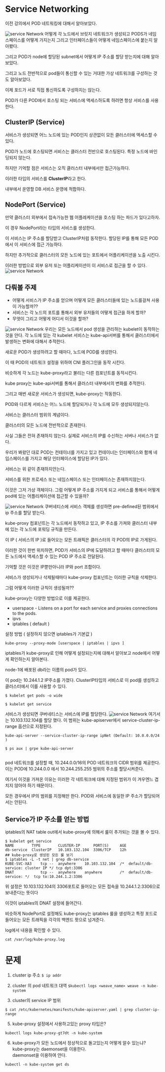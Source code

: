 # Service Networking
이전 강의에서 POD 네트워킹에 대해서 알아보았다.

![service Network](../contents/serviceNetwork01.PNG)
어떻게 각 노드에서 브릿지 네트워크가 생성되고 PODS가 네임스페이스를 어떻게 가지는지 그리고 인터페이스들이 어떻게 네임스페이스에 붙는지 알아봤다.

그리고 POD가 node에 할당된 subnet에서 어떻게 IP 주소를 할당 받는지에 대해 알아보았다.

그리고 노드 전반적으로 pod들이 통신할 수 있는 거대한 가상 네트워크를 구성하는 것도 알아보았다.

이제 포드가 서로 직접 통신하도록 구성하지는 않는다.

POD가 다른 POD에서 호스팅 되는 서비스에 액세스하도록 하려면 항상 서비스를 사용한다.

## ClusterIP (Service)
서비스가 생성되면 어느 노드에 있는 POD인지 상관없이 모든 클러스터에 액세스할 수 있다.

POD가 노드에 호스팅되면 서비스는 클러스터 전반으로 호스팅된다. 특정 노드에 바인딩되지 않는다.

하지만 기억할 점은 서비스는 오직 클러스터 내부에서만 접근가능하다.

이러한 타입의 서비스를 **ClusterIP**라고 한다.

내부에서 운영할 DB 서비스 운영에 적합하다.

## NodePort (Service)
만약 클러스터 외부에서 접속가능한 웹 어플레케이션을 호스팅 하는 파드가 있다고하자.

이 경우 NodePort라는 타입의 서비스를 생성한다.

이 서비스는 IP 주소를 할당받고 ClusterIP처럼 동작한다. 할당된 IP를 통해 모든 POD에서 이 서비스에 접근 가능하다.

하지만 추가적으로 클러스터의 모든 노드에 있는 포트에서 어플리케이션을 노출 시킨다.

이러한 방법으로 외부 유저 또는 어플리케이션이 이 서비스로 접근을 할 수 있다.
![service Network](../contents/serviceNetwork03.PNG)

## 다뤄볼 주제
* 어떻게 서비스가 IP 주소를 얻으며 어떻게 모든 클러스터들에 있는 노드를걸쳐 사용이 가능할까??
* 서비스는 각 노드의 포트를 통해서 외부 유저들의 어떻게 접근을 하게 할까?
* 무엇이 그리고 어떻게 어디서 이것을 할까?

![service Network](../contents/serviceNetwork04.PNG)
우리는 모든 노드에서 pod 생성을 관리하는 kubelet이 동작하는 것을 안다. 각 노드에 있는 각 kubelet 서비스는 kube-api서버를 통해서 클러스터에서 발생하는 변화에 대해서 추적한다.

새로운 POD가 생성하려고 할 때마다, 노드에 POD를 생성한다.

이 때 POD의 네트워크 설정을 위하여 CNI 플러그인을 동작 시킨다.

비슷하게 각 노드는 kube-proxy라고 불리는 다른 컴포넌트를 동작시킨다.

kube proxy는 kube-api서버를 통해서 클러스터 내부에서의 변화를 추적한다.

그리고 매번 새로운 서비스가 생성되면, kube-proxy는 작동한다.

POD와 다르게 서비스는 어느 노드에 할당되거나 각 노드에 모두 생성되지않는다.

서비스는 클러스터 범위의 계념이다.

클러스터의 모든 노드에 전반적으로 존재한다.

사실 그들은 전혀 존재하지 않는다. 실제로 서비스의 IP를 수신하는 서버나 서비스가 없다.

우리가 봐왔던 대로 POD는 컨테이너를 가지고 있고 컨테이너는 인터페이스와 함께 네임스페이스를 가지고 해당 인터페이스에 할당된 IP가 있다.

서비스는 위 같이 존재하지안는다.

서비스를 위한 프로세스 또는 네임스페이스 또는 인터페이스는 존재하지않는다.

이것은 그저 가상 객체이다. 그럼 어떻게 IP 주소를 가지게 되고 서비스를 통해서 어떻게 pod에 있는 어플리케이션에 접근할 수 있을까?

![service Network](../contents/serviceNetwork05.PNG)
쿠버네티스에 서비스 객체를 생성하면 pre-defined된 범위에서 ip 주소를 할당 받는다.

kube-proxy 컴포넌트는 각 노드에서 동작하고 있고, IP 주소를 가져와 클러스터 내부에 있는 각 노드에 포워딩 규칙을 만든다. 

이 IP ( 서비스의 IP )로 들어오는 모든 트래픽은 클러스터의 각 POD의 IP로 가게된다.

이러한 것이 한번 위치하면, POD가 서비스의 IP에 도달하려고 할 때마다 클러스터의 모든 노드에서 액세스할 수 있는 POD IP 주소로 전달된다.

기억할 것은 이것은 IP뿐만아니라 IP와 port 조합이다.

서비스가 생성되거나 삭제될때마다 kube-proxy 컴포넌트는 이러한 규칙을 삭제한다.

그럼 어떻게 이러한 규칙이 생성될까??

kube-proxy는 다양한 방법으로 이를 제공한다.
* userspace - Listens on a port for each service and proxies connections to the pods.
* ipvs
* iptables ( default )

설정 방법 ( 설정하지 않으면 iptables가 기본값 )
```
kube-proxy --proxy-mode [userspace | iptables | ipvs ]
```

iptables가 kube-proxy로 인해 어떻게 설정되는지에 대해서 알아보고 node에서 어떻게 확인하는지 알아본다.

node-1에 배포된 db라는 이름의 pod가 있다.

이 pod는 10.244.1.2 IP주소를 가졌다. ClusterIP타입의 서비스로 이 pod를 생성하고 클러스터에서 이를 사용할 수 있다.

```
$ kubelet get pods -o wide

$ kubelet get service
```
서비스가 생성되면 쿠버네티스는 서비스에 IP를 할당한다.
![service Network](../contents/serviceNetwork07.PNG)
여기서는 10.103.132.104를 할당 했다. 이 범위는 kube-apiserver에서 service-cluster-ip-range 옵션으로 지정된다.
```
kube-api-server --service-cluster-ip-range ipNet (Default: 10.0.0.0/24 )

$ ps aux | grpe kube-api-server
 
```
pod 네트워크를 설정할 때, 10.244.0.0/16의 POD 네트워크의 CIDR 범위를 제공한다. 이는 POD에 10.244.0.0 에서 10.244.255.255 범위의 주소를 할당시켜준다.

여기서 이것을 가져온 이유는 이러한 각 네트워크에 대해 지정된 범위가 이 겨우엔느 겹치지 않아야 하기 때문이다.

모든 경우에서 IP의 범위를 지정해만 한다. POD와 서비스에 동일한 IP 주소가 할당되어서는 안된다.

## Service가 IP 주소를 얻는 방법
iptables의 NAT table out에서 kube-proxy에 의해서 룰이 추가되는 것을 볼 수 있다.
```
$ kubelet get service
NAME        TYPE        CLUSTER-IP      PORT(S)     AGE
db-service  ClusterIP   10.103.132.104  3306/TCP    12h
## kube-proxy로 생성된 모든 룰 보기
$ iptables -L -t net | grep db-service
KUBE-SVC-XA3    tcp --  anywhere    10.103.132.104  /*  default/db-service: cluster IP */ tcp dpt:3306
DNAT            tcp --  anywhere    anywhere        /*  default/db-service: */  tcp to:10.244.1.2:3306
```

위 설정은 10.103.132.104의 3306포트로 들어오는 모든 접속을 10.244.1.2:3306으로 보내준다는 뜻이다

이것이 iptables의 DNAT 설정에 들어간다.

비슷하게 NodePort로 설정해도 kube-proxy는 iptables 룰을 생성하고 특정 포드로 들어오는 모든 트래픽을 각각의 백엔드 팟으로 넘겨준다.

log에서 내용을 확인할 수 있다.
```
cat /var/log/kube-proxy.log
```


# 문제
1. cluster ip 주소
```$ ip addr```

2. cluster 의 pod 네트워크 대역
```$kubectl logs <weave_name> weave -n kube-system```

3. cluster의 service IP 범위
```
$ cat /etc/kubernetes/manifests/kube-apiserver.yaml | grep cluster-ip-range
```
5. kube-proxy 설정에서 사용하고있는 proxy 타입은?
```
kubectl logs kube-proxy-gt7dt -n kube-system
```
6. kube-proxy가 모든 노드에서 정상적으로 돌고있는지 어떻게 알수 있는냐?    
kube-proxy는 daemonset을 이용한다.  
daemonset을 이용하여 안다.
```
kubectl -n kube-system get ds
```
